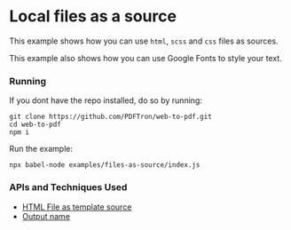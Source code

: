 # Local files as a source
This example shows how you can use `html`, `scss` and `css` files as sources.

This example also shows how you can use Google Fonts to style your text.

### Running

If you dont have the repo installed, do so by running:
```
git clone https://github.com/PDFTron/web-to-pdf.git
cd web-to-pdf
npm i
```

Run the example:
```
npx babel-node examples/files-as-source/index.js
```

### APIs and Techniques Used
- [HTML File as template source](../../documentation/api.md#html-file)
- [Output name](../../documentation/api.md#outputname)